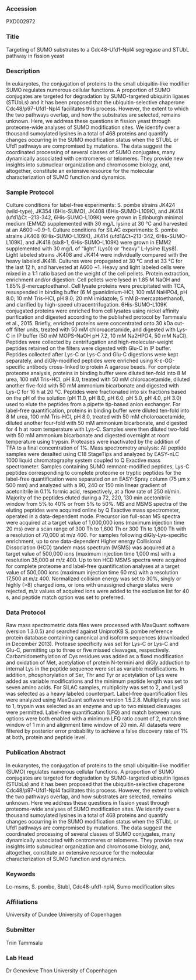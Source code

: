 ### Accession
PXD002972

### Title
Targeting of SUMO substrates to a Cdc48-Ufd1-Npl4 segregase and STUbL pathway in fission yeast

### Description
In eukaryotes, the conjugation of proteins to the small ubiquitin-like modifier SUMO regulates numerous cellular functions. A proportion of SUMO conjugates are targeted for degradation by SUMO-targeted ubiquitin ligases (STUbLs) and it has been proposed that the ubiquitin-selective chaperone Cdc48/p97-Ufd1-Npl4 facilitates this process. However, the extent to which the two pathways overlap, and how the substrates are selected, remains unknown. Here, we address these questions in fission yeast through proteome-wide analyses of SUMO modification sites. We identify over a thousand sumoylated lysines in a total of 468 proteins and quantify changes occurring in the SUMO modification status when the STUbL or Ufd1 pathways are compromised by mutations. The data suggest the coordinated processing of several classes of SUMO conjugates, many dynamically associated with centromeres or telomeres. They provide new insights into subnuclear organization and chromosome biology, and, altogether, constitute an extensive resource for the molecular characterization of SUMO function and dynamics.

### Sample Protocol
Culture conditions for label-free experiments: S. pombe strains JK424 (wild-type), JK354 (6His-SUMO), JK408 (6His-SUMO-L109K), and JK414 (ufd1ΔCt –213-342, 6His-SUMO-L109K) were grown in Edinburgh minimal medium (EMM2) supplemented with 30 mg/L lysine at 30 °C and harvested at an A600 ~0.9–1.  Culture conditions for SILAC experiments: S. pombe strains JK408 (6His-SUMO-L109K), JK414 (ufd1ΔCt–213-342, 6His-SUMO-L109K), and JK418 (slx8-1, 6His-SUMO-L109K) were grown in EMM2 supplemented with 30 mg/L of  “light” (Lys0) or “heavy” L-lysine (Lys8). Light labeled strains JK408 and JK414 were individually compared with the heavy labeled JK418. Cultures were propagated at 30 °C and at 33 °C for the last 12 h, and harvested at A600 ~1. Heavy and light labeled cells were mixed in a 1:1 ratio based on the weight of the cell pellets.  Protein extraction, enrichment and/or digestion: Cell pellets were lysed in 1.85 M NaOH and 1.85% β-mercaptoethanol. Cell lysate proteins were precipitated with TCA, resuspended in binding buffer (6 M guanidinium-HCl; 100 mM NaHPO4, pH 8.0; 10 mM Tris-HCl, pH 8.0; 20 mM imidazole; 5 mM β-mercaptoethanol), and clarified by high-speed ultracentrifugation.  6His-SUMO-L109K conjugated proteins were enriched from cell lysates using nickel affinity purification and digested according to the published protocol by Tammsalu et al., 2015. Briefly, enriched proteins were concentrated onto 30 kDa cut-off filter units, treated with 50 mM chloroacetamide, and digested with Lys-C in IP buffer (50 mM MOPS-NaOH pH 7.2, 10 mM Na2HPO4, 50 mM NaCl). Peptides were collected by centrifugation and high-molecular-weight peptides retained on the filters were digested with Glu-C in IP buffer. Peptides collected after Lys-C or Lys-C and Glu-C digestions were kept separately, and diGly-modified peptides were enriched using K-ε-GG-specific antibody cross-linked to protein A agarose beads. For complete proteome analysis, proteins in binding buffer were diluted ten-fold into 8 M urea, 100 mM Tris-HCl, pH 8.0, treated with 50 mM chloroacetamide, diluted another five-fold with 50 mM ammonium bicarbonate and digested with Lys-C for 16 h at 20 °C. Peptides were fractionated into six fractions based on the pH of the solution (pH 11.0, pH 8.0, pH 6.0, pH 5.0, pH 4.0, pH 3.0) used to elute the peptides from a pipette tip-based anion exchanger. For label-free quantification, proteins in binding buffer were diluted ten-fold into 8 M urea, 100 mM Tris-HCl, pH 8.0, treated with 50 mM choloroacetamide, diluted another four-fold with 50 mM ammonium bicarbonate, and digested for 4 h at room temperature with Lys-C. Samples were then diluted two-fold with 50 mM ammonium bicarbonate and digested overnight at room temperature using trypsin. Proteases were inactivated by the addition of TFA to a final concentration of 1%. Mass spectrometry analysis: All peptide samples were desalted using C18 StageTips and analyzed by EASY-nLC 1000 liquid chromatography system coupled to Q Exactive mass spectrometer. Samples containing SUMO remnant-modified peptides, Lys-C peptides corresponding to complete proteome or tryptic peptides for the label-free quantification were separated on an EASY-Spray column (75 µm x 500 mm) and analyzed with a 90, 240 or 150 min linear gradient of acetonitrile in 0.1% formic acid, respectively, at a flow rate of 250 nl/min. Majority of the peptides eluted during a 72, 220, 130 min acetonitrile window from 5% to 40% or from 5% to 50%. MS and MSMS spectra of the eluting peptides were acquired online by Q Exactive mass spectrometer, operated in a data-dependent mode.  Precursor ion full-scan MS spectra were acquired at a target value of 1,000,000 ions (maximum injection time 20 ms) over a scan range of 300 Th to 1,600 Th or 300 Th to 1,800 Th with a resolution of 70,000 at m/z 400. For samples following diGly-Lys-specific enrichment, up to one data-dependent Higher energy Collisional Dissociation (HCD) tandem mass spectrum (MSMS) was acquired at a target value of 500,000 ions (maximum injection time 1,000 ms) with a resolution 35,000 at m/z 400. Up to ten HCD MSMS spectra were acquired for complete proteome and label-free quantification analyses at a target value of 500,000 ions (maximum injection time 60 ms) with a resolution 17,500 at m/z 400. Normalized collision energy was set to 30%, singly or highly (>8) charged ions, or ions with unassigned charge states were rejected, m/z values of acquired ions were added to the exclusion list for 40 s, and peptide match option was set to preferred.

### Data Protocol
Raw mass spectrometric data files were processed with MaxQuant software (version 1.3.0.5) and searched against UniprotKB S. pombe reference protein database containing canonical and isoform sequences (downloaded in December 2013). Protease specificity was set for Lys-C or Lys-C and Glu-C, permitting up to three or five missed cleavages, respectively. Carbamidomethylation of Cys residues was added as a fixed modification and oxidation of Met, acetylation of protein N-termini and diGly adduction to internal Lys in the peptide sequence were set as variable modifications. In addition, phosphorylation of Ser, Thr and Tyr or acetylation of Lys were added as variable modifications and the minimum peptide length was set to seven amino acids. For SILAC samples, multiplicity was set to 2, and Lys8 was selected as a heavy labeled counterpart. Label-free quantification files were analyzed using MaxQuant software version 1.5.2.8. Multiplicity was set to 1, trypsin was selected as an enzyme and up to two missed cleavages were permitted. Label-free quantification (LFQ) and match between runs options were both enabled with a minimum LFQ ratio count of 2, match time window of 1 min and alignment time window of 20 min. All datasets were filtered by posterior error probability to achieve a false discovery rate of 1% at both, protein and peptide level.

### Publication Abstract
In eukaryotes, the conjugation of proteins to the small ubiquitin-like modifier (SUMO) regulates numerous cellular functions. A proportion of SUMO conjugates are targeted for degradation by SUMO-targeted ubiquitin ligases (STUbLs) and it has been proposed that the ubiquitin-selective chaperone Cdc48/p97-Ufd1-Npl4 facilitates this process. However, the extent to which the two pathways overlap, and how substrates are selected, remains unknown. Here we address these questions in fission yeast through proteome-wide analyses of SUMO modification sites. We identify over a thousand sumoylated lysines in a total of 468 proteins and quantify changes occurring in the SUMO modification status when the STUbL or Ufd1 pathways are compromised by mutations. The data suggest the coordinated processing of several classes of SUMO conjugates, many dynamically associated with centromeres or telomeres. They provide new insights into subnuclear organization and chromosome biology, and, altogether, constitute an extensive resource for the molecular characterization of SUMO function and dynamics.

### Keywords
Lc-msms, S. pombe, Stubl, Cdc48-ufd1-npl4, Sumo modification sites

### Affiliations
University of Dundee
University of Copenhagen

### Submitter
Triin Tammsalu

### Lab Head
Dr Genevieve Thon
University of Copenhagen


